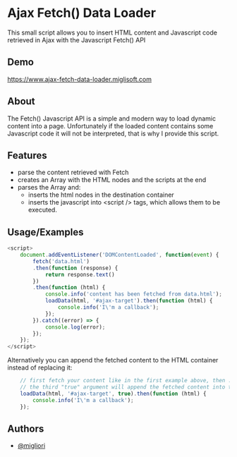 
# Ajax Fetch() Data Loader

This small script allows you to insert HTML content and Javascript code retrieved in Ajax with the Javascript Fetch() API

## Demo

<https://www.ajax-fetch-data-loader.miglisoft.com>

## About

The Fetch() Javascript API is a simple and modern way to load dynamic content into a page.
Unfortunately if the loaded content contains some Javascript code it will not be interpreted, that is why I provide this script.

## Features

- parse the content retrieved with Fetch
- creates an Array with the HTML nodes and the scripts at the end
- parses the Array and:
  - inserts the html nodes in the destination container
  - inserts the javascript into &lt;script /&gt; tags, which allows them to be executed.

## Usage/Examples

```javascript
<script>
    document.addEventListener('DOMContentLoaded', function(event) {
        fetch('data.html')
        .then(function (response) {
            return response.text()
        })
        .then(function (html) {
            console.info('content has been fetched from data.html');
            loadData(html, '#ajax-target').then(function (html) {
                console.info('I\'m a callback');
            });
        }).catch((error) => {
            console.log(error);
        });
    });
</script>
```

Alternatively you can append the fetched content to the HTML container instead of replacing it:

```javascript
    // first fetch your content like in the first example above, then ...
    // the third "true" argument will append the fetched content into the container instead of replacing its original content.
    loadData(html, '#ajax-target', true).then(function (html) {
        console.info('I\'m a callback');
    });
```

## Authors

- [@migliori](https://www.github.com/migliori)
